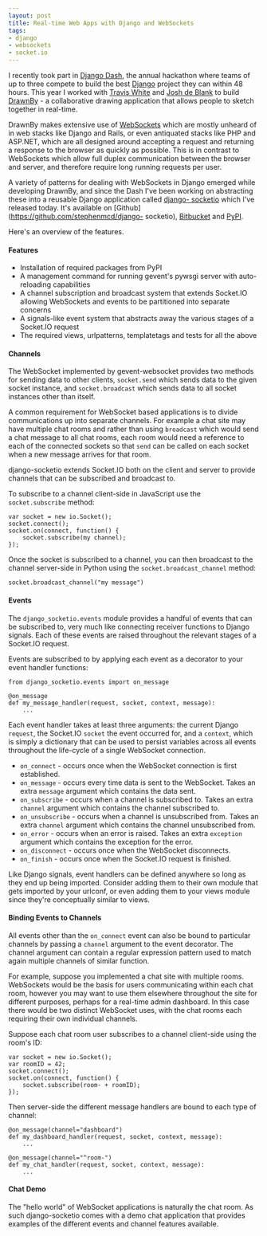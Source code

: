 ```yaml
--- 
layout: post
title: Real-time Web Apps with Django and WebSockets
tags: 
- django
- websockets
- socket.io
---
```

I recently took part in [Django Dash](http://djangodash.com), the annual
hackathon where teams of up to three compete to build the best
[Django](http://djangoproject.com) project they can within 48 hours. This year
I worked with [Travis White](http://www.traviswhite.com.au/) and [Josh de
Blank](http://joshdeblank.com/) to build [DrawnBy](http://drawnby.jupo.org) -
a collaborative drawing application that allows people to sketch together in
real-time.

DrawnBy makes extensive use of
[WebSockets](http://en.wikipedia.org/wiki/WebSockets) which are mostly unheard
of in web stacks like Django and Rails, or even antiquated stacks like PHP and
ASP.NET, which are all designed around accepting a request and returning a
response to the browser as quickly as possible. This is in contrast to
WebSockets which allow full duplex communication between the browser and
server, and therefore require long running requests per user.

A variety of patterns for dealing with WebSockets in Django emerged while
developing DrawnBy, and since the Dash I've been working on abstracting these
into a reusable Django application called [django-
socketio](https://github.com/stephenmcd/django-socketio) which I've released
today. It's available on [Github](https://github.com/stephenmcd/django-
socketio), [Bitbucket](https://bitbucket.org/stephenmcd/django-socketio) and
[PyPI](http://pypi.python.org/pypi/django-socketio/).

Here's an overview of the features.

#### Features

  * Installation of required packages from PyPI
  * A management command for running gevent's pywsgi server with auto-reloading capabilities
  * A channel subscription and broadcast system that extends Socket.IO allowing WebSockets and events to be partitioned into separate concerns
  * A signals-like event system that abstracts away the various stages of a Socket.IO request
  * The required views, urlpatterns, templatetags and tests for all the above

#### Channels

The WebSocket implemented by gevent-websocket provides two methods for sending
data to other clients, `socket.send` which sends data to the given socket
instance, and `socket.broadcast` which sends data to all socket instances
other than itself.

A common requirement for WebSocket based applications is to divide
communications up into separate channels. For example a chat site may have
multiple chat rooms and rather than using `broadcast` which would send a chat
message to all chat rooms, each room would need a reference to each of the
connected sockets so that `send` can be called on each socket when a new
message arrives for that room.

django-socketio extends Socket.IO both on the client and server to provide
channels that can be subscribed and broadcast to.

To subscribe to a channel client-side in JavaScript use the `socket.subscribe`
method:

    
    var socket = new io.Socket();
    socket.connect();
    socket.on(connect, function() {
        socket.subscribe(my channel);
    });
    

Once the socket is subscribed to a channel, you can then broadcast to the
channel server-side in Python using the `socket.broadcast_channel` method:

    
    socket.broadcast_channel("my message")
    

#### Events

The `django_socketio.events` module provides a handful of events that can be
subscribed to, very much like connecting receiver functions to Django signals.
Each of these events are raised throughout the relevant stages of a Socket.IO
request.

Events are subscribed to by applying each event as a decorator to your event
handler functions:

    
    from django_socketio.events import on_message
     
    @on_message
    def my_message_handler(request, socket, context, message):
        ...
    

Each event handler takes at least three arguments: the current Django
`request`, the Socket.IO `socket` the event occurred for, and a `context`,
which is simply a dictionary that can be used to persist variables across all
events throughout the life-cycle of a single WebSocket connection.

  * `on_connect` - occurs once when the WebSocket connection is first established.
  * `on_message` - occurs every time data is sent to the WebSocket. Takes an extra `message` argument which contains the data sent.
  * `on_subscribe` - occurs when a channel is subscribed to. Takes an extra `channel` argument which contains the channel subscribed to.
  * `on_unsubscribe` - occurs when a channel is unsubscribed from. Takes an extra `channel` argument which contains the channel unsubscribed from.
  * `on_error` - occurs when an error is raised. Takes an extra `exception` argument which contains the exception for the error.
  * `on_disconnect` - occurs once when the WebSocket disconnects.
  * `on_finish` - occurs once when the Socket.IO request is finished.

Like Django signals, event handlers can be defined anywhere so long as they
end up being imported. Consider adding them to their own module that gets
imported by your urlconf, or even adding them to your views module since
they're conceptually similar to views.

#### Binding Events to Channels

All events other than the `on_connect` event can also be bound to particular
channels by passing a `channel` argument to the event decorator. The channel
argument can contain a regular expression pattern used to match again multiple
channels of similar function.

For example, suppose you implemented a chat site with multiple rooms.
WebSockets would be the basis for users communicating within each chat room,
however you may want to use them elsewhere throughout the site for different
purposes, perhaps for a real-time admin dashboard. In this case there would be
two distinct WebSocket uses, with the chat rooms each requiring their own
individual channels.

Suppose each chat room user subscribes to a channel client-side using the
room's ID:

    
    var socket = new io.Socket();
    var roomID = 42;
    socket.connect();
    socket.on(connect, function() {
        socket.subscribe(room- + roomID);
    });
    

Then server-side the different message handlers are bound to each type of
channel:

    
    @on_message(channel="dashboard")
    def my_dashboard_handler(request, socket, context, message):
        ...
     
    @on_message(channel="^room-")
    def my_chat_handler(request, socket, context, message):
        ...
    

#### Chat Demo

The "hello world" of WebSocket applications is naturally the chat room. As
such django-socketio comes with a demo chat application that provides examples
of the different events and channel features available.


